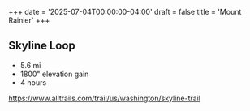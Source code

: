 +++
date = '2025-07-04T00:00:00-04:00'
draft = false
title = 'Mount Rainier'
+++

## Skyline Loop

* 5.6 mi
* 1800" elevation gain
* 4 hours

https://www.alltrails.com/trail/us/washington/skyline-trail

